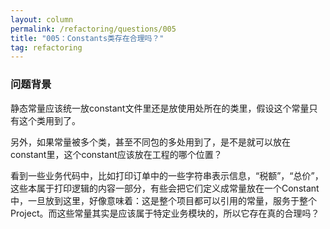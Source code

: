 ```yaml
---
layout: column
permalink: /refactoring/questions/005
title: "005：Constants类存在合理吗？"
tag: refactoring
---
```



### 问题背景

静态常量应该统一放constant文件里还是放使用处所在的类里，假设这个常量只有这个类用到了。

另外，如果常量被多个类，甚至不同包的多处用到了，是不是就可以放在constant里，这个constant应该放在工程的哪个位置？

看到一些业务代码中，比如打印订单中的一些字符串表示信息，“税额”，“总价”，这些本属于打印逻辑的内容一部分，有些会把它们定义成常量放在一个Constant中，一旦放到这里，好像意味着：这是整个项目都可以引用的常量，服务于整个Project。而这些常量其实是应该属于特定业务模块的，所以它存在真的合理吗？
